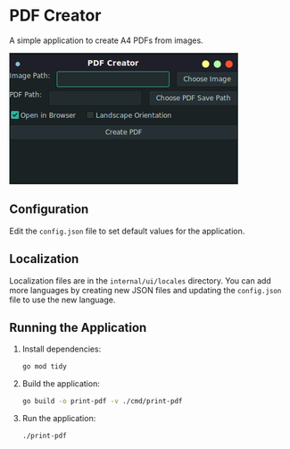 # PDF Creator

A simple application to create A4 PDFs from images.

![alt text](image.png)


## Configuration

Edit the `config.json` file to set default values for the application.

## Localization

Localization files are in the `internal/ui/locales` directory. You can add more languages by creating new JSON files and updating the `config.json` file to use the new language.

## Running the Application

1. Install dependencies:
   ```sh
   go mod tidy
   ```
2. Build the application:
   ```sh
   go build -o print-pdf -v ./cmd/print-pdf
   ```
3. Run the application:
   ```sh
   ./print-pdf
   ```